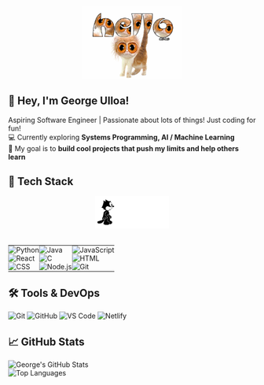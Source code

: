 <div align="center">
    <img src="https://github.com/GeorgeU029/GeorgeU029/blob/main/img/hellocaffeinecat2.gif?raw=true" alt="Hello" width="200">
</div>

## 👋 Hey, I'm George Ulloa!

Aspiring Software Engineer | Passionate about lots of things! Just coding for fun!  
💻 Currently exploring **Systems Programming, AI / Machine Learning**  
🎯 My goal is to **build cool projects that push my limits and help others learn**  

## 🚀 Tech Stack

<div align="center">
  <!-- Cat GIF on top -->
  <img src="https://github.com/GeorgeU029/GeorgeU029/blob/main/img/felixthecat.gif?raw=true" alt="cat" width="150" style="height: auto;">
  <br><br>
  <!-- Tech Stack Grid using a borderless table with minimal spacing -->
  <table style="border-collapse: collapse;">
    <tr>
      <td style="padding: 0.2px;"><img src="https://img.shields.io/badge/Python-3776AB?style=for-the-badge&logo=python&logoColor=white" alt="Python"></td>
      <td style="padding: 0.2px;"><img src="https://img.shields.io/badge/Java-007396?style=for-the-badge&logo=openjdk&logoColor=white" alt="Java"></td>
      <td style="padding: 0.2px;"><img src="https://img.shields.io/badge/JavaScript-F7DF1E?style=for-the-badge&logo=javascript&logoColor=black" alt="JavaScript"></td>
    </tr>
    <tr>
      <td style="padding: 0.2px;"><img src="https://img.shields.io/badge/React-61DAFB?style=for-the-badge&logo=react&logoColor=black" alt="React"></td>
      <td style="padding: 0.2px;"><img src="https://img.shields.io/badge/C-A8B9CC?style=for-the-badge&logo=c&logoColor=white" alt="C"></td>
      <td style="padding: 0.2px;"><img src="https://img.shields.io/badge/HTML-E34F26?style=for-the-badge&logo=html5&logoColor=white" alt="HTML"></td>
    </tr>
    <tr>
      <td style="padding: 0.2px;"><img src="https://img.shields.io/badge/CSS-1572B6?style=for-the-badge&logo=css3&logoColor=white" alt="CSS"></td>
      <td style="padding: 0.2px;"><img src="https://img.shields.io/badge/Node.js-339933?style=for-the-badge&logo=nodedotjs&logoColor=white" alt="Node.js"></td>
      <td style="padding: 0.2px;"><img src="https://img.shields.io/badge/Git-F05032?style=for-the-badge&logo=git&logoColor=white" alt="Git"></td>
    </tr>
  </table>
</div>



## 🛠️ Tools & DevOps

![Git](https://img.shields.io/badge/Git-F05032?style=for-the-badge&logo=git&logoColor=white)
![GitHub](https://img.shields.io/badge/GitHub-181717?style=for-the-badge&logo=github&logoColor=white)
![VS Code](https://img.shields.io/badge/VS%20Code-007ACC?style=for-the-badge&logo=visualstudiocode&logoColor=white)
![Netlify](https://img.shields.io/badge/Netlify-00C7B7?style=for-the-badge&logo=netlify&logoColor=white)

## 📈 GitHub Stats

![George's GitHub Stats](https://github-readme-stats.vercel.app/api?username=GeorgeU029&show_icons=true&theme=radical)  
![Top Languages](https://github-readme-stats.vercel.app/api/top-langs/?username=GeorgeU029&layout=compact&theme=radical)

